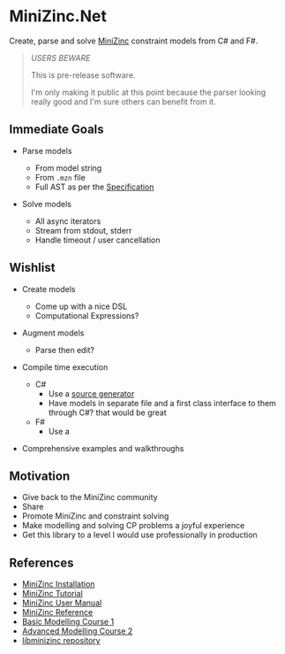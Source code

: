 # MiniZinc.Net

Create, parse and solve [MiniZinc](https://www.minizinc.org/) constraint models from C# and F#.

> *USERS BEWARE*
> 
> This is pre-release software.
> 
> I'm only making it public at this point because the parser looking really good and I'm sure others can benefit from it.
> 

## Immediate Goals

- Parse models
  - From model string
  - From `.mzn` file
  - Full AST as per the [Specification](https://www.minizinc.org/doc-2.7.3/en/spec.html#full-grammar)

- Solve models
  - All async iterators
  - Stream from stdout, stderr
  - Handle timeout / user cancellation

## Wishlist

- Create models
  - Come up with a nice DSL
  - Computational Expressions?

- Augment models
  - Parse then edit?

- Compile time execution

  - C#
    - Use a [source generator](https://learn.microsoft.com/en-us/dotnet/csharp/roslyn-sdk/source-generators-overview) 
    - Have models in separate file and a first class interface to them through C#? that would be great
  - F#
    - Use a 

- Comprehensive examples and walkthroughs
 

## Motivation

- Give back to the MiniZinc community
- Share 
- Promote MiniZinc and constraint solving  
- Make modelling and solving CP problems a joyful experience
- Get this library to a level I would use professionally in production


## References

- [MiniZinc Installation](https://www.minizinc.org/doc-2.7.4/en/installation.html)
- [MiniZinc Tutorial](https://www.minizinc.org/doc-2.7.4/en/part_2_tutorial.html)
- [MiniZinc User Manual](https://www.minizinc.org/doc-2.7.4/en/part_3_user_manual.html)
- [MiniZinc Reference](https://www.minizinc.org/doc-2.7.4/en/part_4_reference.html)
- [Basic Modelling Course 1](https://www.coursera.org/learn/basic-modeling)
- [Advanced Modelling Course 2](https://www.coursera.org/learn/advanced-modeling)
- [libminizinc repository](https://github.com/MiniZinc/libminizinc)
